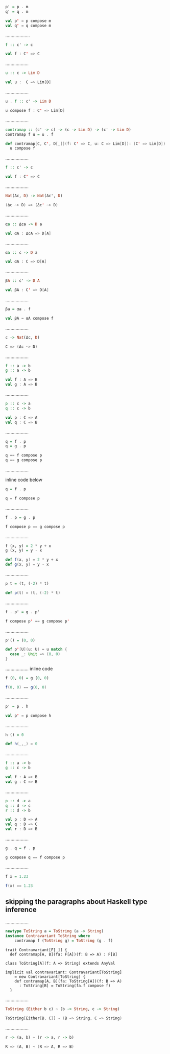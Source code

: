 ```Haskell
p' = p . m
q' = q . m
```
```scala
val p' = p compose m
val q' = q compose m

```
...................

```Haskell
f :: c' -> c
```
```scala
val f : C' => C
```
..................
```Haskell
u :: c -> Lim D
```
```scala
val u :  C => Lim[D]
```
..................
```Haskell
u . f :: c' -> Lim D
```
```scala
u compose f : C' => Lim[D]
```
..................
```Haskell
contramap :: (c' -> c) -> (c -> Lim D) -> (c' -> Lim D)
contramap f u = u . f
```
```scala
def contramap[C, C', D[_]](f: C' => C, u: C => Lim[D]): (C' => Lim[D]) = 
  u compose f
```
..................
```Haskell
f :: c' -> c
```
```scala
val f : C' => C
```
..................
```Haskell
Nat(Δc, D) -> Nat(Δc', D)
```
```scala
(Δc ~> D) => (Δc' ~> D)
```
..................
```Haskell
αa :: Δca -> D a
```
```scala
val αA : ΔcA => D[A]
```
..................
```Haskell
αa :: c -> D a
```
```scala
val αA : C => D[A]
```
..................
```Haskell
βA :: c' -> D A
```
```scala
val βA : C' => D[A]
```
..................
```Haskell
βa = αa . f
```
```scala
val βA = αA compose f 
```
..................
```Haskell
c -> Nat(Δc, D)
```
```scala
C => (Δc ~> D) 
```
..................
```Haskell
f :: a -> b
g :: a -> b
```
```scala
val f : A => B
val g : A => B 
```
..................
```Haskell
p :: c -> a
q :: c -> b
```
```scala
val p : C => A
val q : C => B
```
..................
```Haskell
q = f . p
q = g . p
```
```scala
q == f compose p
q == g compose p
```


..................

inline code below
```Haskell
q = f . p
```
```scala
q = f compose p
```


..................
```Haskell
f . p = g . p
```
```scala
f compose p == g compose p
```


..................
```Haskell
f (x, y) = 2 * y + x
g (x, y) = y - x
```
```scala
def f(x, y) = 2 * y + x
def g(x, y) = y - x
```

..................
```Haskell
p t = (t, (-2) * t)
```
```scala
def p(t) = (t, (-2) * t)
```

..................
```Haskell
f . p' = g . p'
```
```scala
f compose p' == g compose p'
```

..................
```Haskell
p'() = (0, 0)
```
```scala
def p'[U](u: U) = u match {
  case _: Unit => (0, 0) 
} 
```

..................
inline code 
```Haskell
f (0, 0) = g (0, 0)
```
```scala
f(0, 0) == g(0, 0)
```


..................
```Haskell
p' = p . h
```
```scala
val p' = p compose h
```

..................
```Haskell
h () = 0
```
```scala
def h(_,_) = 0
```

..................
```Haskell
f :: a -> b
g :: c -> b
```
```scala
val f : A => B
val g : C => B
```
..................
```Haskell
p :: d -> a
q :: d -> c
r :: d -> b
```
```scala
val p : D => A
val q : D => C
val r : D => B
```



..................
```Haskell
g . q = f . p
```
```scala
g compose q == f compose p
```

..................
```Haskell
f x = 1.23
```
```scala
f(x) == 1.23
```

## skipping the paragraphs about Haskell type inference
..................
```Haskell
newtype ToString a = ToString (a -> String)
instance Contravariant ToString where
    contramap f (ToString g) = ToString (g . f)
```
```tut:invisible
trait Contravariant[F[_]] {
  def contramap[A, B](fa: F[A])(f: B => A) : F[B] 
```
```tut:book:silent
class ToString[A](f: A => String) extends AnyVal 

implicit val contravariant: Contravariant[ToString] 
    = new Contravariant[ToString] {
    def contramap[A, B](fa: ToString[A])(f: B => A)
      : ToString[B] = ToString(fa.f compose f)
  }
```
..................
```Haskell
ToString (Either b c) ~ (b -> String, c -> String)
```
```scala
ToString[Either[B, C]] ~ (B => String, C => String)
```
..................
```Haskell
r -> (a, b) ~ (r -> a, r -> b)
```
```scala
R => (A, B) ~ (R => A, R => B)
```






